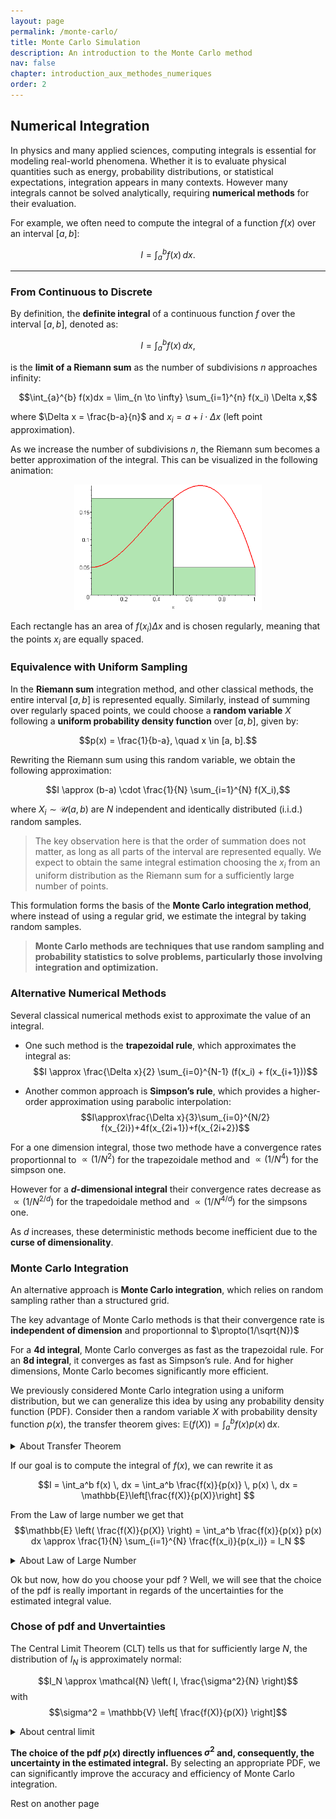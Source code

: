 ```yaml
---
layout: page
permalink: /monte-carlo/
title: Monte Carlo Simulation
description: An introduction to the Monte Carlo method
nav: false
chapter: introduction_aux_methodes_numeriques  
order: 2                                    
---
```

## Numerical Integration

In physics and many applied sciences, computing integrals is essential for modeling real-world phenomena. Whether it is to evaluate physical quantities such as energy, probability distributions, or statistical expectations, integration appears in many contexts. However many integrals cannot be solved analytically, requiring **numerical methods** for their evaluation.

For example, we often need to compute the integral of a function $f(x)$ over an interval $[a,b]$:

$$I=\int_a^b f(x)\,dx.$$

---

### From Continuous to Discrete

By definition, the **definite integral** of a continuous function $f$ over the interval $[a, b]$, denoted as:

$$I = \int_a^b f(x)\,dx,$$

is the **limit of a Riemann sum** as the number of subdivisions $n$ approaches infinity:

$$\int_{a}^{b} f(x)dx = \lim_{n \to \infty} \sum_{i=1}^{n} f(x_i) \Delta x,$$

where $\Delta x = \frac{b-a}{n}$ and $x_i = a + i \cdot \Delta x$ (left point approximation).

As we increase the number of subdivisions $n$, the Riemann sum becomes a better approximation of the integral. This can be visualized in the following animation:

<div align="center">
  <img src="../assets/img/statistics/Riemann_sum.gif" alt="Riemann Sum Approximation" width="300">
</div>

Each rectangle has an area of $f(x_i) \Delta x$ and is chosen regularly, meaning that the points $x_i$ are equally spaced.

### Equivalence with Uniform Sampling

In the **Riemann sum** integration method, and other classical methods, the entire interval $[a, b]$ is represented equally. Similarly, instead of summing over regularly spaced points, we could choose a **random variable** $X$ following a **uniform probability density function** over $[a, b]$, given by:

$$p(x) = \frac{1}{b-a}, \quad x \in [a, b].$$

Rewriting the Riemann sum using this random variable, we obtain the following approximation:

$$I \approx (b-a) \cdot \frac{1}{N} \sum_{i=1}^{N} f(X_i),$$

where $X_i \sim \mathcal{U}(a, b)$ are $N$ independent and identically distributed (i.i.d.) random samples.

> The key observation here is that the order of summation does not matter, as long as all parts of the interval are represented equally. We expect to obtain the same integral estimation choosing the $x_i$ from an uniform distribution as the Riemann sum for a sufficiently large number of points.

This formulation forms the basis of the **Monte Carlo integration method**, where instead of using a regular grid, we estimate the integral by taking random samples.

> **Monte Carlo methods are techniques that use random sampling and probability statistics to solve problems, particularly those involving integration and optimization.**



### Alternative Numerical Methods

Several classical numerical methods exist to approximate the value of an integral.

- One such method is the **trapezoidal rule**, which approximates the integral as:
     $$I \approx \frac{\Delta x}{2} \sum_{i=0}^{N-1} (f(x_i) + f(x_{i+1}))$$

 - Another common approach is **Simpson’s rule**, which provides a higher-order approximation using parabolic interpolation:
    $$I\approx\frac{\Delta x}{3}\sum_{i=0}^{N/2} f(x_{2i})+4f(x_{2i+1})+f(x_{2i+2})$$

For a one dimension integral, those two methode have a convergence rates proportionnal to $\propto(1/N^{2})$ for the trapezoidale method and $\propto(1/N^{4})$ for the simpson one.

However for a **$d$-dimensional integral** their convergence rates decrease as $\propto(1/N^{2/d})$ for the trapedoidale method and $\propto(1/N^{4/d})$ for the simpsons one.

As $d$ increases, these deterministic methods become inefficient due to the **curse of dimensionality**.

### Monte Carlo Integration

An alternative approach is **Monte Carlo integration**, which relies on random sampling rather than a structured grid.

The key advantage of Monte Carlo methods is that their convergence rate is **independent of dimension** and proportionnal to $\propto(1/\sqrt{N})$

For a **4d integral**, Monte Carlo converges as fast as the trapezoidal rule. For an **8d integral**, it converges as fast as Simpson’s rule. And for higher dimensions, Monte Carlo becomes significantly more efficient.

We previously considered Monte Carlo integration using a uniform distribution, but we can generalize this idea by using any probability density function (PDF).
Consider then a random variable $X$ with probability density function $p(x)$, the transfer theorem gives:
$\mathbb{E}(f(X)) = \int_a^b f(x) p(x) \, \mathrm{d}x.$

<div id="transfert-theorem">
<details>
<summary>About Transfer Theorem</summary>

> The transfer theorem is a fundamental theorem in probability theory that allows us to express the expectation of a function of a random variable $X$ as an integral against the law of $X$. Its general form is as follows:

> **Theorem:** Let $(\Omega, \mathcal{B}, \mathbb{P})$ be a probability space and let $X: (\Omega, \mathcal{A}, \mathbb{P}) \to \mathbb{R}$ be a random variable whose law is denoted by $\mathbb{P}_X$. Then:
> 1. For any measurable function $\varphi: \mathbb{R} \to \mathbb{R}_+$ , we have:
    $\int_{\Omega} \varphi(X(\omega)) \, \mathrm{d}\mathbb{P}(\omega) = \int_{\mathbb{R}} \varphi(x) \, \mathrm{d}\mathbb{P}_X(x)$

</details>
</div>

If our goal is to compute the integral of $f(x)$, we can rewrite it as

$$I = \int_a^b f(x) \, dx = \int_a^b \frac{f(x)}{p(x)} \, p(x) \, dx = \mathbb{E}\left[\frac{f(X)}{p(X)}\right] $$

From the Law of large number we get that 
$$\mathbb{E} \left( \frac{f(X)}{p(X)} \right) =  \int_a^b \frac{f(x)}{p(x)} p(x) dx \approx \frac{1}{N} \sum_{i=1}^{N} \frac{f(x_i)}{p(x_i)} = I_N $$
<div id="law-of-large-number">
<details>
<summary>About Law of Large Number</summary>

> The law of Large number  tells us that if we take a sequence of independent and identically distributed (i.i.d) random variables $X_i$ with an expectation $\mathbb{E}[X]$, then the empirical mean converges almost surely to the expectation:
> $$\frac{1}{N} \sum_{i=1}^{N} X_i \quad \xrightarrow{N \to \infty} \quad \mathbb{E}[X]$$

</details>
</div>

Ok but now, how do you choose your pdf ? Well, we will see that the choice of the pdf is really important in regards of the uncertainties for the estimated integral value.

### Chose of pdf and Unvertainties 

The Central Limit Theorem (CLT) tells us that for sufficiently large $N$, the distribution of $I_N$ is approximately normal:

$$I_N \approx \mathcal{N} \left( I, \frac{\sigma^2}{N} \right)$$
with $$\sigma^2 = \mathbb{V} \left[ \frac{f(X)}{p(X)} \right]$$

<div id="central-limit">
<details>
<summary>About central limit</summary>

> The Central Limit Theorem states that, given a sufficiently large sample size, the distribution of the sample mean of i.i.d. random variables approaches a normal distribution, regardless of  the original distribution of the variables.

</details>
</div>


**The choice of the pdf $p(x)$ directly influences $\sigma^2$ and, consequently, the uncertainty in the estimated integral.**
By selecting an appropriate PDF, we can significantly improve the accuracy and efficiency of Monte Carlo integration.


Rest on another page